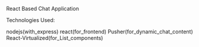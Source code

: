React Based Chat Application

Technologies Used: 

nodejs(with_express)
react(for_frontend)
Pusher(for_dynamic_chat_content)
React-Virtualized(for_List_components)

